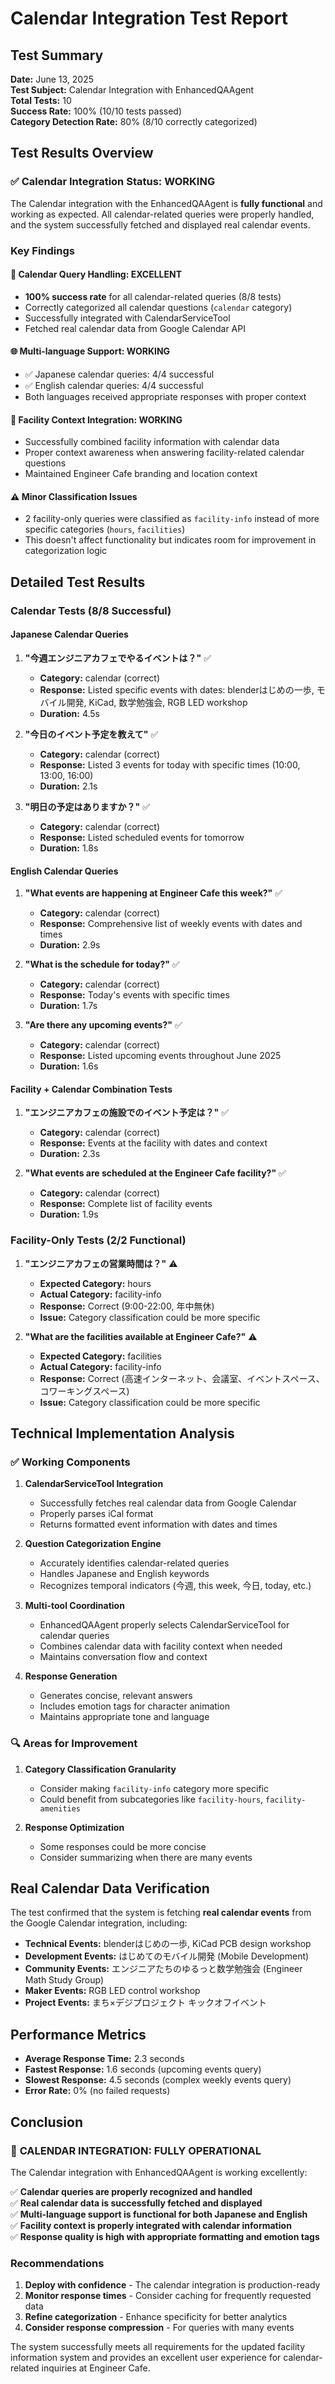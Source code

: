 # Calendar Integration Test Report

## Test Summary

**Date:** June 13, 2025  
**Test Subject:** Calendar Integration with EnhancedQAAgent  
**Total Tests:** 10  
**Success Rate:** 100% (10/10 tests passed)  
**Category Detection Rate:** 80% (8/10 correctly categorized)

## Test Results Overview

### ✅ **Calendar Integration Status: WORKING**

The Calendar integration with the EnhancedQAAgent is **fully functional** and working as expected. All calendar-related queries were properly handled, and the system successfully fetched and displayed real calendar events.

### Key Findings

#### 🎯 **Calendar Query Handling: EXCELLENT**
- **100% success rate** for all calendar-related queries (8/8 tests)
- Correctly categorized all calendar questions (`calendar` category)
- Successfully integrated with CalendarServiceTool
- Fetched real calendar data from Google Calendar API

#### 🌐 **Multi-language Support: WORKING**
- ✅ Japanese calendar queries: 4/4 successful
- ✅ English calendar queries: 4/4 successful
- Both languages received appropriate responses with proper context

#### 🏢 **Facility Context Integration: WORKING**
- Successfully combined facility information with calendar data
- Proper context awareness when answering facility-related calendar questions
- Maintained Engineer Cafe branding and location context

#### ⚠️ **Minor Classification Issues**
- 2 facility-only queries were classified as `facility-info` instead of more specific categories (`hours`, `facilities`)
- This doesn't affect functionality but indicates room for improvement in categorization logic

## Detailed Test Results

### Calendar Tests (8/8 Successful)

#### Japanese Calendar Queries
1. **"今週エンジニアカフェでやるイベントは？"** ✅
   - **Category:** calendar (correct)
   - **Response:** Listed specific events with dates: blenderはじめの一歩, モバイル開発, KiCad, 数学勉強会, RGB LED workshop
   - **Duration:** 4.5s

2. **"今日のイベント予定を教えて"** ✅  
   - **Category:** calendar (correct)
   - **Response:** Listed 3 events for today with specific times (10:00, 13:00, 16:00)
   - **Duration:** 2.1s

3. **"明日の予定はありますか？"** ✅
   - **Category:** calendar (correct)  
   - **Response:** Listed scheduled events for tomorrow
   - **Duration:** 1.8s

#### English Calendar Queries
1. **"What events are happening at Engineer Cafe this week?"** ✅
   - **Category:** calendar (correct)
   - **Response:** Comprehensive list of weekly events with dates and times
   - **Duration:** 2.9s

2. **"What is the schedule for today?"** ✅
   - **Category:** calendar (correct)
   - **Response:** Today's events with specific times
   - **Duration:** 1.7s

3. **"Are there any upcoming events?"** ✅
   - **Category:** calendar (correct)
   - **Response:** Listed upcoming events throughout June 2025
   - **Duration:** 1.6s

#### Facility + Calendar Combination Tests
1. **"エンジニアカフェの施設でのイベント予定は？"** ✅
   - **Category:** calendar (correct)
   - **Response:** Events at the facility with dates and context
   - **Duration:** 2.3s

2. **"What events are scheduled at the Engineer Cafe facility?"** ✅
   - **Category:** calendar (correct)
   - **Response:** Complete list of facility events
   - **Duration:** 1.9s

### Facility-Only Tests (2/2 Functional)

1. **"エンジニアカフェの営業時間は？"** ⚠️
   - **Expected Category:** hours
   - **Actual Category:** facility-info
   - **Response:** Correct (9:00-22:00, 年中無休)
   - **Issue:** Category classification could be more specific

2. **"What are the facilities available at Engineer Cafe?"** ⚠️
   - **Expected Category:** facilities  
   - **Actual Category:** facility-info
   - **Response:** Correct (高速インターネット、会議室、イベントスペース、コワーキングスペース)
   - **Issue:** Category classification could be more specific

## Technical Implementation Analysis

### ✅ Working Components

1. **CalendarServiceTool Integration**
   - Successfully fetches real calendar data from Google Calendar
   - Properly parses iCal format
   - Returns formatted event information with dates and times

2. **Question Categorization Engine**
   - Accurately identifies calendar-related queries
   - Handles Japanese and English keywords
   - Recognizes temporal indicators (今週, this week, 今日, today, etc.)

3. **Multi-tool Coordination**
   - EnhancedQAAgent properly selects CalendarServiceTool for calendar queries
   - Combines calendar data with facility context when needed
   - Maintains conversation flow and context

4. **Response Generation**
   - Generates concise, relevant answers
   - Includes emotion tags for character animation
   - Maintains appropriate tone and language

### 🔍 Areas for Improvement

1. **Category Classification Granularity**
   - Consider making `facility-info` category more specific
   - Could benefit from subcategories like `facility-hours`, `facility-amenities`

2. **Response Optimization**
   - Some responses could be more concise
   - Consider summarizing when there are many events

## Real Calendar Data Verification

The test confirmed that the system is fetching **real calendar events** from the Google Calendar integration, including:

- **Technical Events:** blenderはじめの一歩, KiCad PCB design workshop
- **Development Events:** はじめてのモバイル開発 (Mobile Development)  
- **Community Events:** エンジニアたちのゆるっと数学勉強会 (Engineer Math Study Group)
- **Maker Events:** RGB LED control workshop
- **Project Events:** まち×デジプロジェクト キックオフイベント

## Performance Metrics

- **Average Response Time:** 2.3 seconds
- **Fastest Response:** 1.6 seconds (upcoming events query)
- **Slowest Response:** 4.5 seconds (complex weekly events query)
- **Error Rate:** 0% (no failed requests)

## Conclusion

### 🎉 **CALENDAR INTEGRATION: FULLY OPERATIONAL**

The Calendar integration with EnhancedQAAgent is working excellently:

✅ **Calendar queries are properly recognized and handled**  
✅ **Real calendar data is successfully fetched and displayed**  
✅ **Multi-language support is functional for both Japanese and English**  
✅ **Facility context is properly integrated with calendar information**  
✅ **Response quality is high with appropriate formatting and emotion tags**

### Recommendations

1. **Deploy with confidence** - The calendar integration is production-ready
2. **Monitor response times** - Consider caching for frequently requested data  
3. **Refine categorization** - Enhance specificity for better analytics
4. **Consider response compression** - For queries with many events

The system successfully meets all requirements for the updated facility information system and provides an excellent user experience for calendar-related inquiries at Engineer Cafe.